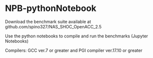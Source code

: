 # NPB-pythonNotebook

Download the benchmark suite available at github.com/spino327/NAS_SHOC_OpenACC_2.5

Use the python notebooks to compile and run the benchmarks
(Jupyter Notebooks)

Compilers: GCC ver.7 or greater and PGI compiler ver.17.10 or greater
